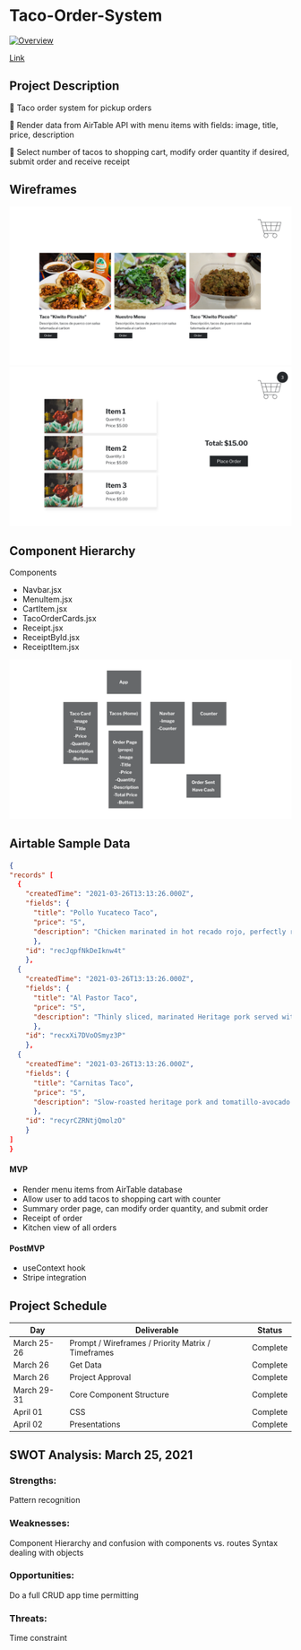 # Taco-Order-System

[![Overview]({https://www.loom.com/share/06d6115dc6974976bea829e0e563362e?sharedAppSource=personal_library})]({https://www.loom.com/share/06d6115dc6974976bea829e0e563362e} "Link Title")

[Link](https://606646b8e074aa00075436c5--determined-hodgkin-b7c031.netlify.app/)

## Project Description

🌮 Taco order system for pickup orders

📁 Render data from AirTable API with menu items with fields: image, title, price, description

🥡 Select number of tacos to shopping cart, modify order quantity if desired, submit order and receive receipt

<!--- 
Send object of order to AirTable and return order   Add tacos to shopping cart,
Will render taco image, title, price, quantity, description, and button to add the taco to your cart. When you click add to cart, the cart in the navbar will update with a counter to reflect the number of items in the cart. The cart page will be a different visual representation of the data object of the tacos selected that you will pass through props. Total price and quantity will be displayed and you can submit order that will display a separate page thank you for your order.
--->
## Wireframes

<img src="./tacos-order-system/src/Product Page.png"/>
<img src="./tacos-order-system/src/Order Page.png"/>

## Component Hierarchy

Components

- Navbar.jsx
- MenuItem.jsx
- CartItem.jsx
- TacoOrderCards.jsx
- Receipt.jsx
- ReceiptById.jsx
- ReceiptItem.jsx

<img src="./tacos-order-system/src/Components Chart.png">

## Airtable Sample Data


```json
{
"records" [
  {
    "createdTime": "2021-03-26T13:13:26.000Z",
    "fields": {
      "title": "Pollo Yucateco Taco",
      "price": "5",
      "description": "Chicken marinated in hot recado rojo, perfectly ro… with refried beans and tomatillo-avocado salsa. "
      },
    "id": "recJqpfNkDeIknw4t"
    },
  {
    "createdTime": "2021-03-26T13:13:26.000Z",
    "fields": {
      "title": "Al Pastor Taco",
      "price": "5",
      "description": "Thinly sliced, marinated Heritage pork served with cilantro, onions, and roasted pineapple."
      },
    "id": "recxXi7DVoOSmyz3P"
    },
  {
    "createdTime": "2021-03-26T13:13:26.000Z",
    "fields": {
      "title": "Carnitas Taco",
      "price": "5",
      "description": "Slow-roasted heritage pork and tomatillo-avocado s…pped with cilantro, onions, and spicy escabeche."
      },
    "id": "recyrCZRNtjQmolzO"
    }
]
}
```

#### MVP

- Render menu items from AirTable database
- Allow user to add tacos to shopping cart with counter
- Summary order page, can modify order quantity, and submit order
- Receipt of order
- Kitchen view of all orders

#### PostMVP

- useContext hook
- Stripe integration

## Project Schedule

| Day         | Deliverable                                        | Status     |
| ----------- | -------------------------------------------------- | ---------- |
| March 25-26 | Prompt / Wireframes / Priority Matrix / Timeframes | Complete   |
| March 26    | Get Data                                           | Complete   |
| March 26    | Project Approval                                   | Complete   |
| March 29-31 | Core Component Structure                           | Complete   |
| April 01    | CSS                                                | Complete   |
| April 02    | Presentations                                      | Complete   |

## SWOT Analysis: March 25, 2021

### Strengths:

Pattern recognition

### Weaknesses:

Component Hierarchy and confusion with components vs. routes
Syntax dealing with objects

### Opportunities:

Do a full CRUD app time permitting

### Threats:

Time constraint
